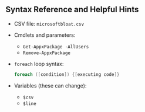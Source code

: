 ## Syntax Reference and Helpful Hints

-  CSV file: `microsoftbloat.csv`

- Cmdlets and parameters:

    - `Get-AppxPackage -AllUsers`
    - `Remove-AppxPackage`

- `foreach` loop syntax:

    ```PowerShell
    foreach ([condition]) {[executing code]}
    ```

- Variables (these can change):

   -  `$csv`
   - `$line`
